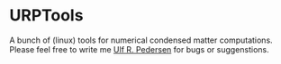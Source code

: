 # URPTools
A bunch of (linux) tools for numerical condensed matter computations.
Please feel free to write me [Ulf R. Pedersen](http://urp.dk) for bugs or suggenstions.
